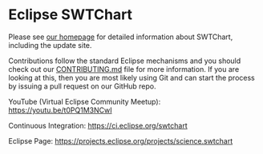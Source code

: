# Eclipse SWTChart

Please see [our homepage](https://projects.eclipse.org/projects/science.swtchart) for detailed information about SWTChart, including the update site.

Contributions follow the standard Eclipse mechanisms and you should check out our [CONTRIBUTING.md](https://github.com/eclipse/swtchart/blob/develop/CONTRIBUTING.md) file for more information. If you are looking at this, then you are most likely using Git and can start the process by issuing 
a pull request on our GitHub repo.

YouTube (Virtual Eclipse Community Meetup):
https://youtu.be/t0PQ1M3NCwI

Continuous Integration:
https://ci.eclipse.org/swtchart

Eclipse Page:
https://projects.eclipse.org/projects/science.swtchart
